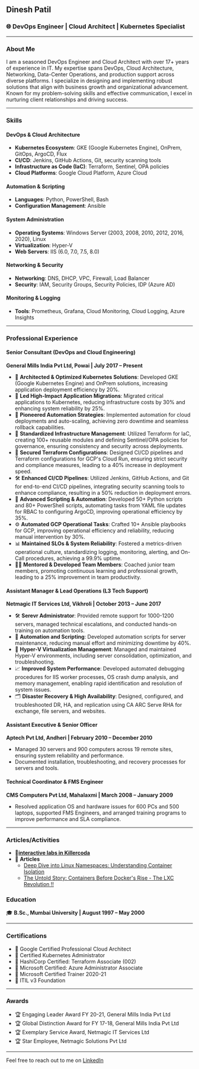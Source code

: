 ## Dinesh Patil

### 🌐 DevOps Engineer | Cloud Architect | Kubernetes Specialist

---

### About Me

I am a seasoned DevOps Engineer and Cloud Architect with over 17+ years of experience in IT. My expertise spans DevOps, Cloud Architecture, Networking, Data-Center Operations, and production support across diverse platforms. I specialize in designing and implementing robust solutions that align with business growth and organizational advancement. Known for my problem-solving skills and effective communication, I excel in nurturing client relationships and driving success.

---

### Skills

#### **DevOps & Cloud Architecture**

- **Kubernetes Ecosystem**: GKE (Google Kubernetes Engine), OnPrem, GitOps, ArgoCD, Flux
- **CI/CD**: Jenkins, GitHub Actions, Git, security scanning tools
- **Infrastructure as Code (IaC)**: Terraform, Sentinel, OPA policies
- **Cloud Platforms**: Google Cloud Platform, Azure Cloud

#### **Automation & Scripting**

- **Languages**: Python, PowerShell, Bash
- **Configuration Management**: Ansible

#### **System Administration**

- **Operating Systems**: Windows Server (2003, 2008, 2010, 2012, 2016, 2020), Linux
- **Virtualization**: Hyper-V
- **Web Servers**: IIS (6.0, 7.0, 7.5, 8.0)

#### **Networking & Security**

- **Networking**: DNS, DHCP, VPC, Firewall, Load Balancer
- **Security**: IAM, Security Groups, Security Policies, IDP (Azure AD)

#### **Monitoring & Logging**

- **Tools**: Prometheus, Grafana, Cloud Monitoring, Cloud Logging, Azure Insights

---


### Professional Experience

#### **Senior Consultant (DevOps and Cloud Engineering)**
**General Mills India Pvt Ltd, Powai | July 2017 – Present**

- 🚀 **Architected & Optimized Kubernetes Solutions**: Developed GKE (Google Kubernetes Engine) and OnPrem solutions, increasing application deployment efficiency by 20%.
- 🔄 **Led High-Impact Application Migrations**: Migrated critical applications to Kubernetes, reducing infrastructure costs by 30% and enhancing system reliability by 25%.
- 🤖 **Pioneered Automation Strategies**: Implemented automation for cloud deployments and auto-scaling, achieving zero downtime and seamless rollback capabilities.
- 📜 **Standardized Infrastructure Management**: Utilized Terraform for IaC, creating 100+ reusable modules and defining Sentinel/OPA policies for governance, ensuring consistency and security across deployments.
- 🔐 **Secured Terraform Configurations**: Designed CI/CD pipelines and Terraform configurations for GCP's Cloud Run, ensuring strict security and compliance measures, leading to a 40% increase in deployment speed.
- 🛠️ **Enhanced CI/CD Pipelines**: Utilized Jenkins, GitHub Actions, and Git for end-to-end CI/CD pipelines, integrating security scanning tools to enhance compliance, resulting in a 50% reduction in deployment errors.
- 📝 **Advanced Scripting & Automation**: Developed 50+ Python scripts and 80+ PowerShell scripts, automating tasks from YAML file updates for RBAC to configuring ArgoCD, improving operational efficiency by 35%.
- ⚙️ **Automated GCP Operational Tasks**: Crafted 10+ Ansible playbooks for GCP, improving operational efficiency and reliability, reducing manual intervention by 30%.
- 📊 **Maintained SLOs & System Reliability**: Fostered a metrics-driven operational culture, standardizing logging, monitoring, alerting, and On-Call procedures, achieving a 99.9% uptime.
- 👨‍🏫 **Mentored & Developed Team Members**: Coached junior team members, promoting continuous learning and professional growth, leading to a 25% improvement in team productivity.

#### **Assistant Manager & Lead Operations (L3 Tech Support)**
**Netmagic IT Services Ltd, Vikhroli | October 2013 – June 2017**

- 🛠️ **Serevr Administrator**: Provided remote support for 1000-1200 servers, managed technical escalations, and conducted hands-on training on automation tools.
- 📝 **Automation and Scripting**: Developed automation scripts for server maintenance, reducing manual effort and minimizing downtime by 40%.
- 🚀 **Hyper-V Virtualization Management**: Managed and maintained Hyper-V environments, including server consolidation, optimization, and troubleshooting.
- 📈 **Improved System Performance**: Developed automated debugging procedures for IIS worker processes, OS crash dump analysis, and memory management, enabling rapid identification and resolution of system issues.
- 🗂️ **Disaster Recovery & High Availability**: Designed, configured, and troubleshooted DR, HA, and replication using CA ARC Serve RHA for exchange, file servers, and websites.

#### **Assistant Executive & Senior Officer**
**Aptech Pvt Ltd, Andheri | February 2010 – December 2010**

- Managed 30 servers and 900 computers across 19 remote sites, ensuring system reliability and performance.
- Documented installation, troubleshooting, and recovery processes for servers and tools.

#### **Technical Coordinator & FMS Engineer**
**CMS Computers Pvt Ltd, Mahalaxmi | March 2008 – January 2009**

- Resolved application OS and hardware issues for 600 PCs and 500 laptops, supported FMS Engineers, and arranged training programs to improve performance and SLA compliance.

---

### Articles/Activities
- 🚀[**interactive labs in Killercoda**](https://killercoda.com/dineshppatil)
- 📜 **Articles**
     * [Deep Dive into Linux Namespaces: Understanding Container Isolation](https://www.linkedin.com/posts/dineshppatil_withabrlabs-containers-linux-activity-7094568289246339072-Fctm?utm_source=share&utm_medium=member_desktop)
     * [The Untold Story: Containers Before Docker's Rise - The LXC Revolution !!](https://www.linkedin.com/posts/dineshppatil_lxc-dockercontainer-activity-7089480039959855104-Y3Zy?utm_source=share&utm_medium=member_desktop)

### Education

🎓 **B.Sc., Mumbai University | August 1997 – May 2000**

---

### Certifications

- 📜 Google Certified Professional Cloud Architect
- 📜 Certified Kubernetes Administrator
- 📜 HashiCorp Certified: Terraform Associate (002)
- 📜 Microsoft Certified: Azure Administrator Associate
- 📜 Microsoft Certified Trainer 2020-21
- 📜 ITIL v3 Foundation

---

### Awards

- 🏆 Engaging Leader Award FY 20-21, General Mills India Pvt Ltd
- 🏆 Global Distinction Award for FY 17-18, General Mills India Pvt Ltd
- 🏆 Exemplary Service Award, Netmagic IT Services Ltd
- 🏆 Star Employee, Netmagic Solutions Pvt Ltd

---



Feel free to reach out to me on [LinkedIn](https://www.linkedin.com/in/dineshppatil/)
